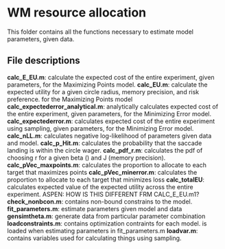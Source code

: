 # WM resource allocation
This folder contains all the functions necessary to estimate model parameters, given data. 

## File descriptions
**calc_E_EU.m**: calculate the expected cost of the entire experiment, given parameters, for the Maximizing Points model. 
**calc_EU.m**: calculate the expected utility for a given circle radius, memory precision, and risk preference. for the Maximizing Points model
**calc_expectederror_analytical.m**: analytically calculates expected cost of the entire experiment, given parameters, for the Minimizing Error model. 
**calc_expectederror.m**: calculates expected cost of the entire experiment using sampling, given parameters, for the Minimizing Error model. 
**calc_nLL.m**: calculates negative log-likelihood of parameters given data and model. 
**calc_p_Hit.m**: calculates the probability that the saccade landing is within the circle wager. 
**calc_pdf_r.m**: calculates the pdf of choosing r for a given beta () and J (memory precision).
**calc_pVec_maxpoints.m**: calculates the proportion to allocate to each target that maximizes points
**calc_pVec_minerror.m**: calculates the proportion to allocate to each target that minimizes loss
**calc_totalEU**: calculates expected value of the expected utility across the entire experiment. ASPEN: HOW IS THIS DIFFERENT FRM CALC_E_EU.m1?
**check_nonbcon.m**: contains non-bound constrains to the model.
**fit_parameters.m**: estimate parameters given model and data
**gensimtheta.m**: generate data from particular parameter combination
**loadconstraints.m**: contains optimization contraints for each model. is loaded when estimating parameters in fit_parameters.m
**loadvar.m**: contains variables used for calculating things using sampling. 


